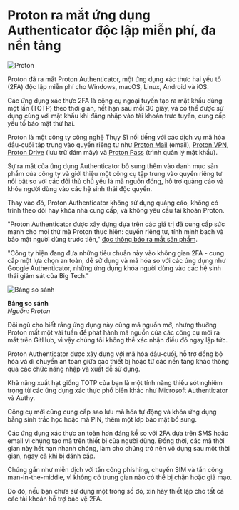 # Proton ra mắt ứng dụng Authenticator độc lập miễn phí, đa nền tảng

![Proton](https://www.bleepstatic.com/content/hl-images/2025/07/29/headpic.jpg)

Proton đã ra mắt Proton Authenticator, một ứng dụng xác thực hai yếu tố (2FA) độc lập miễn phí cho Windows, macOS, Linux, Android và iOS.

Các ứng dụng xác thực 2FA là công cụ ngoại tuyến tạo ra mật khẩu dùng một lần (TOTP) theo thời gian, hết hạn sau mỗi 30 giây, và có thể được sử dụng cùng với mật khẩu khi đăng nhập vào tài khoản trực tuyến, cung cấp yếu tố bảo mật thứ hai.

Proton là một công ty công nghệ Thụy Sĩ nổi tiếng với các dịch vụ mã hóa đầu-cuối tập trung vào quyền riêng tư như [Proton Mail](https://www.bleepingcomputer.com/news/security/protonmail-introduces-a-new-email-tracker-blocking-system/) (email), [Proton VPN](https://www.bleepingcomputer.com/vpn/reviews/proton-vpn-review/), [Proton Drive](https://www.bleepingcomputer.com/news/software/proton-launches-free-privacy-focused-google-docs-alternative/) (lưu trữ đám mây) và [Proton Pass](https://www.bleepingcomputer.com/news/security/proton-launches-open-source-password-manager-with-some-limitations/) (trình quản lý mật khẩu).

Sự ra mắt của ứng dụng Authenticator bổ sung thêm vào danh mục sản phẩm của công ty và giới thiệu một công cụ tập trung vào quyền riêng tư nổi bật so với các đối thủ chủ yếu là mã nguồn đóng, hỗ trợ quảng cáo và khóa người dùng vào các hệ sinh thái độc quyền.

Thay vào đó, Proton Authenticator không sử dụng quảng cáo, không có trình theo dõi hay khóa nhà cung cấp, và không yêu cầu tài khoản Proton.

"Proton Authenticator được xây dựng dựa trên các giá trị đã cung cấp sức mạnh cho mọi thứ mà Proton thực hiện: quyền riêng tư, tính minh bạch và bảo mật người dùng trước tiên," [đọc thông báo ra mắt sản phẩm](https://proton.me/blog/authenticator-app).

"Công ty hiện đang đưa những tiêu chuẩn này vào không gian 2FA - cung cấp một lựa chọn an toàn, dễ sử dụng và mã hóa so với các ứng dụng như Google Authenticator, những ứng dụng khóa người dùng vào các hệ sinh thái giám sát của Big Tech."

![Bảng so sánh](https://www.bleepstatic.com/images/news/u/1220909/2025/July/trable.jpg)

**Bảng so sánh**  
_Nguồn: Proton_

Đội ngũ cho biết rằng ứng dụng này cũng mã nguồn mở, nhưng thường Proton mất một vài tuần để phát hành mã nguồn của các công cụ mới ra mắt trên GitHub, vì vậy chúng tôi không thể xác nhận điều đó ngay lập tức.

Proton Authenticator được xây dựng với mã hóa đầu-cuối, hỗ trợ đồng bộ hóa và di chuyển an toàn giữa các thiết bị hoặc từ các nền tảng khác thông qua các chức năng nhập và xuất dễ sử dụng.

Khả năng xuất hạt giống TOTP của bạn là một tính năng thiếu sót nghiêm trọng từ các ứng dụng xác thực phổ biến khác như Microsoft Authenticator và Authy.

Công cụ mới cũng cung cấp sao lưu mã hóa tự động và khóa ứng dụng bằng sinh trắc học hoặc mã PIN, thêm một lớp bảo mật bổ sung.

Các ứng dụng xác thực an toàn hơn đáng kể so với 2FA dựa trên SMS hoặc email vì chúng tạo mã trên thiết bị của người dùng. Đồng thời, các mã thời gian này hết hạn nhanh chóng, làm cho chúng trở nên vô dụng sau một thời gian, ngay cả khi bị đánh cắp.

Chúng gần như miễn dịch với tấn công phishing, chuyển SIM và tấn công man-in-the-middle, vì không có trung gian nào có thể bị chặn hoặc giả mạo.

Do đó, nếu bạn chưa sử dụng một trong số đó, xin hãy thiết lập cho tất cả các tài khoản hỗ trợ bảo vệ 2FA.